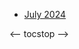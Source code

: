 <!-- toc -->

- [July 2024](https://github.com/linusjf/BIAY/blob/main/July2024.md)

<-- tocstop -->
